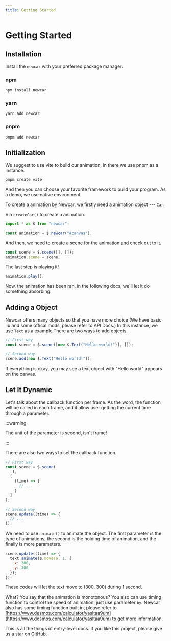 ```yaml
---
title: Getting Started
---
```


# Getting Started <Badge type="tip" text="^0.6.0" />

## Installation

Install the `newcar` with your preferred package manager:

### npm

```shell
npm install newcar
```

### yarn

```shell
yarn add newcar
```

### pnpm

```shell
pnpm add newcar
```

## Initialization

We suggest to use vite to build our animation, in there we use pnpm as a instance.

```shell
pnpm create vite
```

And then you can choose your favorite framework to build your program. As a demo, we use native environment.

To create a animation by Newcar, we firstly need a animation object --- `Car`.

Via `createCar()` to create a animation.

```javascript
import * as $ from "newcar";

const animation = $.newcar("#canvas");
```

And then, we need to create a scene for the animation and check out to it.

```javascript
const scene = $.scene([], []);
animation.scene = scene;
```

The last step is playing it!

```javascript
animation.play();
```

Now, the animation has been ran, in the following docs, we'll let it do something absorbing.

## Adding a Object

Newcar offers many objects so that you have more choice (We have basic lib and some offical mods, please refer to API Docs.) In this instance, we use `Text` as a example.There are two ways to add objects.

```javascript
// First way
const scene = $.scene([new $.Text("Hello world!")], []);

// Second way
scene.add(new $.Text("Hello world!"));
```

If everything is okay, you may see a text object with "Hello world" appears on the canvas.

## Let It Dynamic

Let's talk about the callback function per frame. As the word, the function will be called in each frame, and it allow user getting the current time through a parameter.

:::warning

The unit of the parameter is second, isn't frame!

:::

There are also two ways to set the callback function.

```javascript
// First way
const scene = $.scene(
  [],
  [
    (time) => {
      // ...
    }
  ]
);

// Second way
scene.update((time) => {
  // ...
});
```

We need to use `animate()` to animate the object. The first parameter is the type of animations, the second is the holding time of animation, and the finally is more parameters.

```javascript
scene.update((time) => {
  text.animate($.moveTo, 1, {
    x: 300,
    y: 300
  });
});
```

These codes will let the text move to (300, 300) during 1 second.

What? You say that the animation is monotonous? You also can use timing function to control the speed of animation, just use parameter `by`. Newcar also has some timing function built in, please refer to [https://www.desmos.com/calculator/yasltaa9um](https://www.desmos.com/calculator/yasltaa9um) to get more information.

This is all the things of entry-level docs. If you like this project, please give us a star on GitHub.
